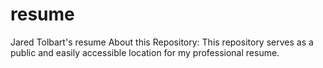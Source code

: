 # resume
Jared Tolbart's resume 
About this Repository: This repository serves as a public and easily accessible location for my professional resume.
